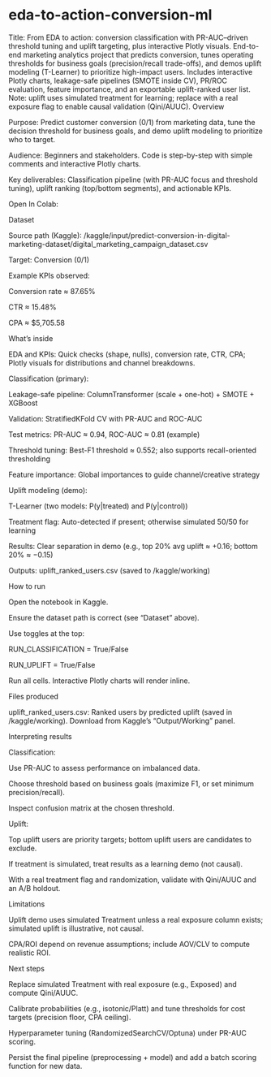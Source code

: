 # eda-to-action-conversion-ml
Title: From EDA to action: conversion classification with PR-AUC–driven threshold tuning and uplift targeting, plus interactive Plotly visuals.
End-to-end marketing analytics project that predicts conversion, tunes operating thresholds for business goals (precision/recall trade-offs), and demos uplift modeling (T-Learner) to prioritize high-impact users. Includes interactive Plotly charts, leakage-safe pipelines (SMOTE inside CV), PR/ROC evaluation, feature importance, and an exportable uplift-ranked user list. Note: uplift uses simulated treatment for learning; replace with a real exposure flag to enable causal validation (Qini/AUUC).
Overview

Purpose: Predict customer conversion (0/1) from marketing data, tune the decision threshold for business goals, and demo uplift modeling to prioritize who to target.

Audience: Beginners and stakeholders. Code is step-by-step with simple comments and interactive Plotly charts.

Key deliverables: Classification pipeline (with PR-AUC focus and threshold tuning), uplift ranking (top/bottom segments), and actionable KPIs.

Open In Colab: 

Dataset

Source path (Kaggle): /kaggle/input/predict-conversion-in-digital-marketing-dataset/digital_marketing_campaign_dataset.csv

Target: Conversion (0/1)

Example KPIs observed:

Conversion rate ≈ 87.65%

CTR ≈ 15.48%

CPA ≈ $5,705.58

What’s inside

EDA and KPIs: Quick checks (shape, nulls), conversion rate, CTR, CPA; Plotly visuals for distributions and channel breakdowns.

Classification (primary):

Leakage-safe pipeline: ColumnTransformer (scale + one-hot) + SMOTE + XGBoost

Validation: StratifiedKFold CV with PR-AUC and ROC-AUC

Test metrics: PR-AUC ≈ 0.94, ROC-AUC ≈ 0.81 (example)

Threshold tuning: Best-F1 threshold ≈ 0.552; also supports recall-oriented thresholding

Feature importance: Global importances to guide channel/creative strategy

Uplift modeling (demo):

T-Learner (two models: P(y|treated) and P(y|control))

Treatment flag: Auto-detected if present; otherwise simulated 50/50 for learning

Results: Clear separation in demo (e.g., top 20% avg uplift ≈ +0.16; bottom 20% ≈ −0.15)

Outputs: uplift_ranked_users.csv (saved to /kaggle/working)

How to run

Open the notebook in Kaggle.

Ensure the dataset path is correct (see “Dataset” above).

Use toggles at the top:

RUN_CLASSIFICATION = True/False

RUN_UPLIFT = True/False

Run all cells. Interactive Plotly charts will render inline.

Files produced

uplift_ranked_users.csv: Ranked users by predicted uplift (saved in /kaggle/working). Download from Kaggle’s “Output/Working” panel.

Interpreting results

Classification:

Use PR-AUC to assess performance on imbalanced data.

Choose threshold based on business goals (maximize F1, or set minimum precision/recall).

Inspect confusion matrix at the chosen threshold.

Uplift:

Top uplift users are priority targets; bottom uplift users are candidates to exclude.

If treatment is simulated, treat results as a learning demo (not causal).

With a real treatment flag and randomization, validate with Qini/AUUC and an A/B holdout.

Limitations

Uplift demo uses simulated Treatment unless a real exposure column exists; simulated uplift is illustrative, not causal.

CPA/ROI depend on revenue assumptions; include AOV/CLV to compute realistic ROI.

Next steps

Replace simulated Treatment with real exposure (e.g., Exposed) and compute Qini/AUUC.

Calibrate probabilities (e.g., isotonic/Platt) and tune thresholds for cost targets (precision floor, CPA ceiling).

Hyperparameter tuning (RandomizedSearchCV/Optuna) under PR-AUC scoring.

Persist the final pipeline (preprocessing + model) and add a batch scoring function for new data.

